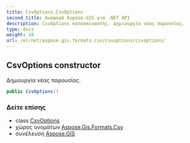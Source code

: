 ```yaml
---
title: CsvOptions.CsvOptions
second_title: Αναφορά Aspose.GIS για .NET API
description: CsvOptions κατασκευαστής. Δημιουργία νέας παρουσίας.
type: docs
weight: 10
url: /el/net/aspose.gis.formats.csv/csvoptions/csvoptions/
---
```

## CsvOptions constructor

Δημιουργία νέας παρουσίας.

```csharp
public CsvOptions()
```

### Δείτε επίσης

* class [CsvOptions](../)
* χώρος ονομάτων [Aspose.Gis.Formats.Csv](../../csvoptions/)
* συνέλευση [Aspose.GIS](../../../)


